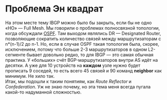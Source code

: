 # Проблема Эн квадрат

На этом месте тему IBGP можно было бы закрыть, если бы не одно «НО» — Full Mesh. Мы говорили о проблемах полносвязной топологии, когда обсуждали [OSPF](https://linkmeup.ru/blog/33.html). Там выходом являлись DR — Designated Router, позволяющие сократить количество связей между маршрутизаторам с n*(n-1)/2 до n-1\. Но, если в случае OSPF такая топология была, скорее, исключением, потому что больше 2-3 маршрутизаторов в одном L2-сегменте бывает довольно редко, то для IBGP — это самая обычная практика. У «больших» счёт BGP-маршрутизаторов внутри AS идёт на десятки. А уже для 10 устройств на **каждом** узле нужно будет прописать 9 соседей, то есть всего 45 связей и 90 команд **neighbor** как минимум. Не хило так.  
Итак, мы подошли к таким понятиям, как _Route Reflector_ и _Confederation_. Уж не знаю почему, но эта тема меня всегда пугала какой-то надуманной сложностью.  
